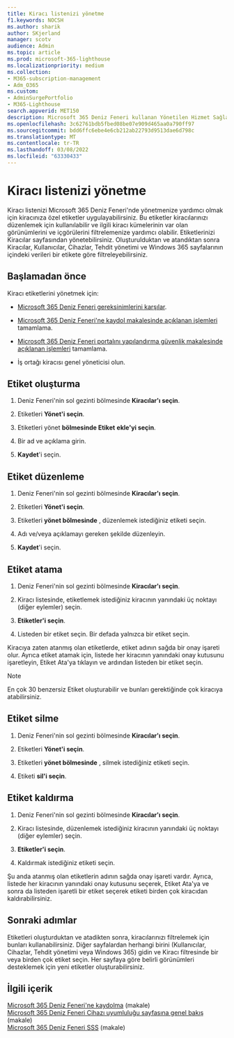 ```yaml
---
title: Kiracı listenizi yönetme
f1.keywords: NOCSH
ms.author: sharik
author: SKjerland
manager: scotv
audience: Admin
ms.topic: article
ms.prod: microsoft-365-lighthouse
ms.localizationpriority: medium
ms.collection:
- M365-subscription-management
- Adm_O365
ms.custom:
- AdminSurgePortfolio
- M365-Lighthouse
search.appverid: MET150
description: Microsoft 365 Deniz Feneri kullanan Yönetilen Hizmet Sağlayıcıları (MSP)'ler için kiracı listenizi yönetmeyi öğrenin.
ms.openlocfilehash: 3c62761bdb5fbed08be07e909d465aa0a790ff97
ms.sourcegitcommit: bdd6ffc6ebe4e6cb212ab22793d9513dae6d798c
ms.translationtype: MT
ms.contentlocale: tr-TR
ms.lasthandoff: 03/08/2022
ms.locfileid: "63330433"
---
```

# <a name="manage-your-tenant-list"></a>Kiracı listenizi yönetme

Kiracı listenizi Microsoft 365 Deniz Feneri'nde yönetmenize yardımcı olmak için kiracınıza özel etiketler uygulayabilirsiniz. Bu etiketler kiracılarınızı düzenlemek için kullanılabilir ve ilgili kiracı kümelerinin var olan görünümlerini ve içgörülerini filtrelemenize yardımcı olabilir. Etiketlerinizi Kiracılar sayfasından yönetebilirsiniz. Oluşturulduktan ve atandıktan sonra Kiracılar, Kullanıcılar, Cihazlar, Tehdit yönetimi ve Windows 365 sayfalarının içindeki verileri bir etikete göre filtreleyebilirsiniz.

## <a name="before-you-begin"></a>Başlamadan önce

Kiracı etiketlerini yönetmek için:

- [Microsoft 365 Deniz Feneri gereksinimlerini karşılar](m365-lighthouse-requirements.md).

- [Microsoft 365 Deniz Feneri'ne kaydol makalesinde açıklanan işlemleri](m365-lighthouse-sign-up.md) tamamlama.

- [Microsoft 365 Deniz Feneri portalını yapılandırma güvenlik makalesinde açıklanan işlemleri](m365-lighthouse-configure-portal-security.md) tamamlama.

- İş ortağı kiracısı genel yöneticisi olun.

## <a name="create-a-tag"></a>Etiket oluşturma

1. Deniz Feneri'nin sol gezinti bölmesinde **Kiracılar'ı seçin**.

2. Etiketleri **Yönet'i seçin**.

3. Etiketleri yönet **bölmesinde Etiket** **ekle'yi seçin**.

4. Bir ad ve açıklama girin.

5. **Kaydet**'i seçin.

## <a name="edit-a-tag"></a>Etiket düzenleme

1. Deniz Feneri'nin sol gezinti bölmesinde **Kiracılar'ı seçin**.

2. Etiketleri **Yönet'i seçin**.

3. Etiketleri **yönet bölmesinde** , düzenlemek istediğiniz etiketi seçin.

4. Adı ve/veya açıklamayı gereken şekilde düzenleyin.

5. **Kaydet**'i seçin.

## <a name="assign-a-tag"></a>Etiket atama

1. Deniz Feneri'nin sol gezinti bölmesinde **Kiracılar'ı seçin**.

2. Kiracı listesinde, etiketlemek istediğiniz kiracının yanındaki üç noktayı (diğer eylemler) seçin.

3. **Etiketler'i seçin**.

4. Listeden bir etiket seçin. Bir defada yalnızca bir etiket seçin.

Kiracıya zaten atanmış olan etiketlerde, etiket adının sağda bir onay işareti olur. Ayrıca etiket atamak için, listede her kiracının yanındaki onay kutusunu işaretleyin, Etiket Ata'ya tıklayın ve ardından listeden bir etiket seçin.

> [!NOTE]
> En çok 30 benzersiz Etiket oluşturabilir ve bunları gerektiğinde çok kiracıya atabilirsiniz.

## <a name="delete-a-tag"></a>Etiket silme

1. Deniz Feneri'nin sol gezinti bölmesinde **Kiracılar'ı seçin**.

2. Etiketleri **Yönet'i seçin**.

3. Etiketleri **yönet bölmesinde** , silmek istediğiniz etiketi seçin.

4. Etiketi **sil'i seçin**.

## <a name="remove-a-tag"></a>Etiket kaldırma

1. Deniz Feneri'nin sol gezinti bölmesinde **Kiracılar'ı seçin**.

2. Kiracı listesinde, düzenlemek istediğiniz kiracının yanındaki üç noktayı (diğer eylemler) seçin.

3. **Etiketler'i seçin**.

4. Kaldırmak istediğiniz etiketi seçin.

Şu anda atanmış olan etiketlerin adının sağda onay işareti vardır. Ayrıca, listede her kiracının yanındaki onay kutusunu seçerek, Etiket Ata'ya ve sonra da listeden işaretli bir etiket seçerek etiketi birden çok kiracıdan kaldırabilirsiniz.

## <a name="next-steps"></a>Sonraki adımlar

Etiketleri oluşturduktan ve atadikten sonra, kiracılarınızı filtrelemek için bunları kullanabilirsiniz. Diğer sayfalardan herhangi birini (Kullanıcılar, Cihazlar, Tehdit yönetimi veya Windows 365) gidin ve Kiracı filtresinde bir veya birden çok etiket seçin. Her sayfaya göre belirli görünümleri desteklemek için yeni etiketler oluşturabilirsiniz.

## <a name="related-content"></a>İlgili içerik

[Microsoft 365 Deniz Feneri'ne kaydolma](m365-lighthouse-sign-up.md) (makale)  
[Microsoft 365 Deniz Feneri Cihazı uyumluluğu sayfasına genel bakış](m365-lighthouse-device-compliance-page-overview.md) (makale)  
[Microsoft 365 Deniz Feneri SSS](m365-lighthouse-faq.yml) (makale)
